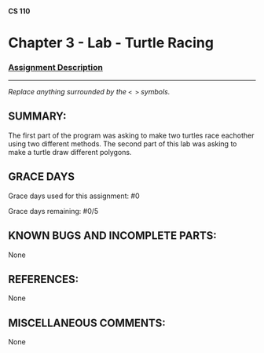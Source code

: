 #### CS 110
# Chapter 3 - Lab - Turtle Racing

### [Assignment Description](https://docs.google.com/document/d/1MWJnOpOaQL3yQb1-FVcj7SZLzLQRGZrbhnpyOL0v6mE/edit?usp=sharing)

***

_Replace anything surrounded by the `< >` symbols._

## SUMMARY:
 The first part of the program was asking to make two turtles race eachother using two different methods. The second part of this lab was asking to make a turtle draw different polygons.

## GRACE DAYS
Grace days used for this assignment: #0

Grace days remaining: #0/5

## KNOWN BUGS AND INCOMPLETE PARTS:
 None

## REFERENCES:
 None

## MISCELLANEOUS COMMENTS:
 None

